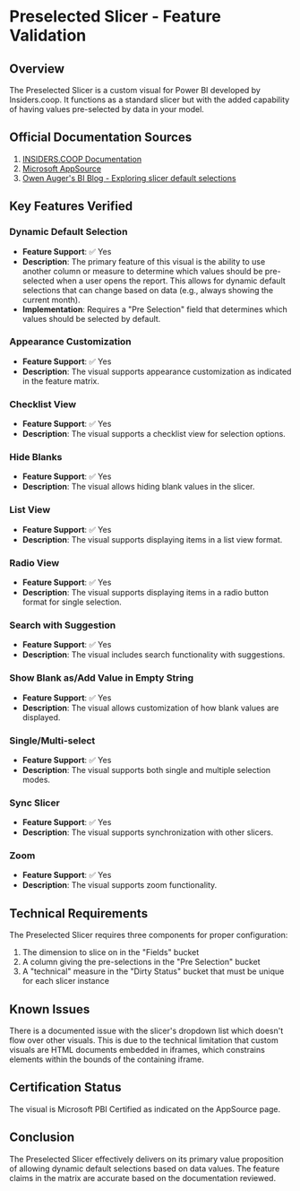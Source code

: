 # Preselected Slicer - Feature Validation

## Overview
The Preselected Slicer is a custom visual for Power BI developed by Insiders.coop. It functions as a standard slicer but with the added capability of having values pre-selected by data in your model.

## Official Documentation Sources
1. [INSIDERS.COOP Documentation](https://insiders-coop.github.io/pbiviz-docs/preselected-slicer)
2. [Microsoft AppSource](https://appsource.microsoft.com/en-us/product/power-bi-visuals/insiderscoop1611244107840.powerbi_customviz_preselected-slicer)
3. [Owen Auger's BI Blog - Exploring slicer default selections](https://owenaugerbi.com/exploring-slicer-default-selections/)

## Key Features Verified

### Dynamic Default Selection
- **Feature Support**: ✅ Yes
- **Description**: The primary feature of this visual is the ability to use another column or measure to determine which values should be pre-selected when a user opens the report. This allows for dynamic default selections that can change based on data (e.g., always showing the current month).
- **Implementation**: Requires a "Pre Selection" field that determines which values should be selected by default.

### Appearance Customization
- **Feature Support**: ✅ Yes
- **Description**: The visual supports appearance customization as indicated in the feature matrix.

### Checklist View
- **Feature Support**: ✅ Yes
- **Description**: The visual supports a checklist view for selection options.

### Hide Blanks
- **Feature Support**: ✅ Yes
- **Description**: The visual allows hiding blank values in the slicer.

### List View
- **Feature Support**: ✅ Yes
- **Description**: The visual supports displaying items in a list view format.

### Radio View
- **Feature Support**: ✅ Yes
- **Description**: The visual supports displaying items in a radio button format for single selection.

### Search with Suggestion
- **Feature Support**: ✅ Yes
- **Description**: The visual includes search functionality with suggestions.

### Show Blank as/Add Value in Empty String
- **Feature Support**: ✅ Yes
- **Description**: The visual allows customization of how blank values are displayed.

### Single/Multi-select
- **Feature Support**: ✅ Yes
- **Description**: The visual supports both single and multiple selection modes.

### Sync Slicer
- **Feature Support**: ✅ Yes
- **Description**: The visual supports synchronization with other slicers.

### Zoom
- **Feature Support**: ✅ Yes
- **Description**: The visual supports zoom functionality.

## Technical Requirements

The Preselected Slicer requires three components for proper configuration:
1. The dimension to slice on in the "Fields" bucket
2. A column giving the pre-selections in the "Pre Selection" bucket
3. A "technical" measure in the "Dirty Status" bucket that must be unique for each slicer instance

## Known Issues

There is a documented issue with the slicer's dropdown list which doesn't flow over other visuals. This is due to the technical limitation that custom visuals are HTML documents embedded in iframes, which constrains elements within the bounds of the containing iframe.

## Certification Status
The visual is Microsoft PBI Certified as indicated on the AppSource page.

## Conclusion
The Preselected Slicer effectively delivers on its primary value proposition of allowing dynamic default selections based on data values. The feature claims in the matrix are accurate based on the documentation reviewed.
